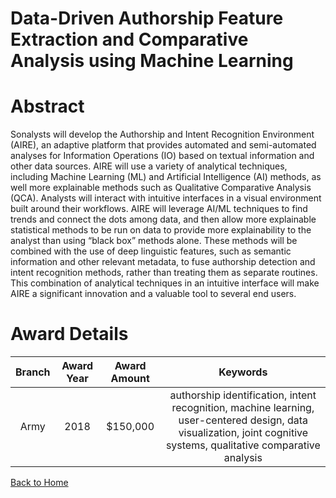
Data-Driven Authorship Feature Extraction and Comparative Analysis using Machine Learning
=========================================================================================

# Abstract


Sonalysts will develop the Authorship and Intent Recognition Environment (AIRE), an adaptive platform that provides automated and semi-automated analyses for Information Operations (IO) based on textual information and other data sources. AIRE will use a variety of analytical techniques, including Machine Learning (ML) and Artificial Intelligence (AI) methods, as well more explainable methods such as Qualitative Comparative Analysis (QCA). Analysts will interact with intuitive interfaces in a visual environment built around their workflows. AIRE will leverage AI/ML techniques to find trends and connect the dots among data, and then allow more explainable statistical methods to be run on data to provide more explainability to the analyst than using “black box” methods alone. These methods will be combined with the use of deep linguistic features, such as semantic information and other relevant metadata, to fuse authorship detection and intent recognition methods, rather than treating them as separate routines. This combination of analytical techniques in an intuitive interface will make AIRE a significant innovation and a valuable tool to several end users.  

# Award Details

|Branch|Award Year|Award Amount|Keywords|
| :---: | :---: | :---: | :---: |
|Army|2018|$150,000|authorship identification, intent recognition, machine learning, user-centered design, data visualization, joint cognitive systems, qualitative comparative analysis|
  
  


[Back to Home](https://github.com/chrischow/dod_sbir_awards#1027)